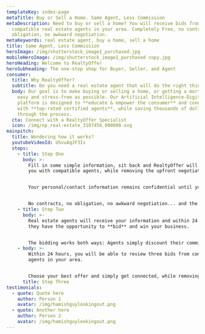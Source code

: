 ```yaml
---
templateKey: index-page
metaTitle: Buy or Sell a Home. Same Agent, Less Commission
metaDescription: Need to buy or sell a home? You will receive bids from
  compatible real estate agents in your area. Completely Free, no contracts, no
  obligation, no awkward negotiation.
metaKeywords: real estate agent, buy a home, sell a home
title: Same Agent, Less Commission
heroImage: /img/shutterstock_image1_purchased.jpg
mobileHeroImage: /img/shutterstock_image1_purchased copy.jpg
heroHeading: Welcome to RealtyOffer
heroSubheading: The one-stop shop for Buyer, Seller, and Agent
consumer:
  title: Why RealtyOffer?
  subtitle: Do you need a real estate agent that will do the right thing for you?
  body: Our goal is to make buying or selling a home, or getting a mortgage, as
    easy and stress-free as possible. Our Artificial Intelligence-Digitized
    platform is designed to **educate & empower the consumer** and connect you
    with **top-rated certified agents**, while saving thousands of dollars
    through the process.
  cta: Connect with a RealtyOffer Specialist
  icon: /img/np_real-estate_3187456_000000.svg
mainpitch:
  title: Wondering how it works?
  youtubeVideoId: USvuAqJF3Is
  steps:
    - title: Step One
      body: >-
        Fill in some simple information, sit back and RealtyOffer will connect
        you with compatible agents, while removing the upfront negotiation.


        Your personal/contact information remains confidential until you choose the agent you'd like to work with. **We NEVER share or sell your personal info!** 


        No contracts, no obligation, no awkward negotiation... and the best part about it, RealtyOffer is **completely FREE!**
    - title: Step Two
      body: >-
        Real estate agents will receive your information and within 24 hours,
        they have the opportunity to **bid** and win your business.


        The bidding works both ways: Agents simply discount their commission in order to sell your home or offer part of their commission towards your closing costs and pre-paid items for you to purchase a home - **this means less money to the closing table!**
    - body: >-
        Within 24 hours, you will be able to review three bids from compatible
        agents in your area.


        Choose your best offer and simply get connected, while removing the upfront awkward negotiation.
      title: Step Three
testimonials:
  - quote: Quote here
    author: Person 1
    avatar: /img/hamishguylookingout.png
  - quote: Another here
    author: Person 2
    avatar: /img/hamishguylookingout.png
---
```

